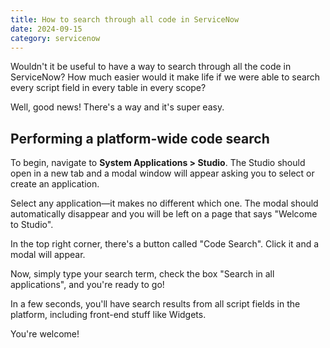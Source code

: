```yaml
---
title: How to search through all code in ServiceNow
date: 2024-09-15
category: servicenow
---
```


Wouldn't it be useful to have a way to search through all the code in ServiceNow? How much easier would it make life if we were able to search every script field in every table in every scope?

Well, good news! There's a way and it's super easy.

## Performing a platform-wide code search

To begin, navigate to **System Applications > Studio**. The Studio should open in a new tab and a modal window will appear asking you to select or create an application.

Select any application—it makes no different which one. The modal should automatically disappear and you will be left on a page that says "Welcome to Studio".

In the top right corner, there's a button called "Code Search". Click it and a modal will appear.

Now, simply type your search term, check the box "Search in all applications", and you're ready to go!

In a few seconds, you'll have search results from all script fields in the platform, including front-end stuff like Widgets.

You're welcome!

